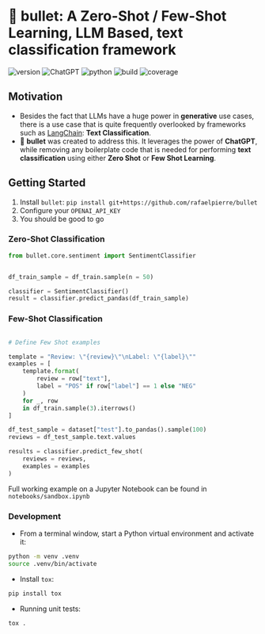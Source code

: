 # 🚅 bullet: A Zero-Shot / Few-Shot Learning, LLM Based, text classification framework

![version](https://img.shields.io/badge/version-0.0.1-red?style=for-the-badge) ![ChatGPT](https://img.shields.io/badge/chatGPT-74aa9c?style=for-the-badge&logo=openai&logoColor=white) ![python](https://img.shields.io/badge/python-3.11-blue?style=for-the-badge) ![build](https://img.shields.io/badge/coverage-92%25-green?style=for-the-badge) ![coverage](https://img.shields.io/badge/coverage-96%25-green?style=for-the-badge)

## Motivation

* Besides the fact that LLMs have a huge power in **generative** use cases, there is a use case that is quite frequently overlooked by frameworks such as [LangChain](https://www.langchain.com/): **Text Classification**.
* 🚅 **bullet** was created to address this. It leverages the power of **ChatGPT**, while removing any boilerplate code that is needed for performing **text classification** using either **Zero Shot** or **Few Shot Learning**.

## Getting Started

1. Install `bullet`: `pip install git+https://github.com/rafaelpierre/bullet`
2. Configure your `OPENAI_API_KEY`
3. You should be good to go

### Zero-Shot Classification

```python
from bullet.core.sentiment import SentimentClassifier


df_train_sample = df_train.sample(n = 50)

classifier = SentimentClassifier()
result = classifier.predict_pandas(df_train_sample)
```

### Few-Shot Classification

```python

# Define Few Shot examples

template = "Review: \"{review}\"\nLabel: \"{label}\""
examples = [
    template.format(
        review = row["text"],
        label = "POS" if row["label"] == 1 else "NEG"
    )
    for _, row
    in df_train.sample(3).iterrows()
]

df_test_sample = dataset["test"].to_pandas().sample(100)
reviews = df_test_sample.text.values

results = classifier.predict_few_shot(
    reviews = reviews,
    examples = examples
)
```

Full working example on a Jupyter Notebook can be found in `notebooks/sandbox.ipynb`

### Development

* From a terminal window, start a Python virtual environment and activate it:

```bash
python -m venv .venv
source .venv/bin/activate
```

* Install `tox`:

```bash
pip install tox
```

* Running unit tests:

```bash
tox .
```
